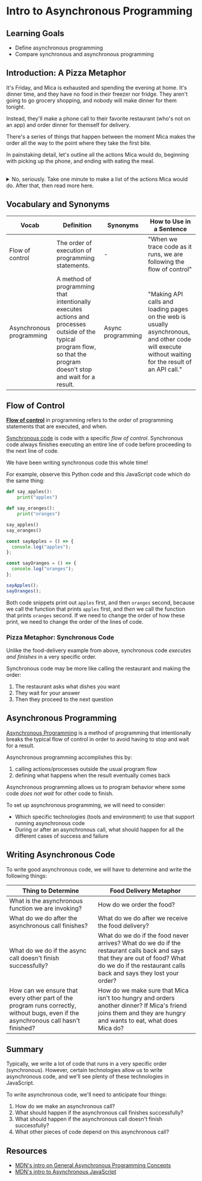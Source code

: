 # Intro to Asynchronous Programming

## Learning Goals

- Define asynchronous programming
- Compare synchronous and asynchronous programming

## Introduction: A Pizza Metaphor

It's Friday, and Mica is exhausted and spending the evening at home. It's dinner time, and they have no food in their freezer nor fridge. They aren't going to go grocery shopping, and nobody will make dinner for them tonight.

Instead, they'll make a phone call to their favorite restaurant (who's not on an app) and order dinner for themself for delivery.

There's a series of things that happen between the moment Mica makes the order all the way to the point where they take the first bite.

In painstaking detail, let's outline all the actions Mica would do, beginning with picking up the phone, and ending with eating the meal.

<br/>

<details style="max-width: 700px; margin: auto;">
  <summary>
    No, seriously. Take one minute to make a list of the actions Mica would do. After that, then read more here.
  </summary>

We may imagine that what Mica does is make the order, then wait for the order, and then eat.

It's actually way more likely that Mica will make the order, then **before the order arrives, they do other things,** like read, shower, sleep, watch TV. Mica is able to eat their food only after the food order has been received, cooked, assembled, assigned a driver, driven over, and delivered.

The food order was received, made, and delivered. However, while that was happening, Mica **did not wait for the food order to finish** in order to continue other actions. While waiting for the food, Mica didn't stop everything they were doing, sit on the couch, and stare at the wall. (Or maybe they did!)

The point is, Mica didn't _need_ to stop executing other actions while waiting for the food. They continued their other actions and processes while the food-delivery process was working and finishing.

Lastly, **once the food delivery _did_ happen**, Mica knew what action they had to do next: **receive the food** and then eat it!

Throughout this lesson, we can keep in mind these two questions:

1. When does this line of code "finish"?
1. What do we do when this line of code "finishes"?

</details>

## Vocabulary and Synonyms

| Vocab                    | Definition                                                                                                                                        | Synonyms          | How to Use in a Sentence                                                                                                                            |
| ------------------------ | ------------------------------------------------------------------------------------------------------------------------------------------------- | ----------------- | --------------------------------------------------------------------------------------------------------------------------------------------------- |
| Flow of control          | The order of execution of programming statements.                                                                                                 | -                 | "When we trace code as it runs, we are following the flow of control"                                                                               |
| Asynchronous programming | A method of programming that intentionally executes actions and processes outside of the typical program flow, so that the program doesn't stop and wait for a result. | Async programming | "Making API calls and loading pages on the web is usually asynchronous, and other code will execute without waiting for the result of an API call." |

## Flow of Control

[**Flow of control**](https://en.wikipedia.org/wiki/Control_flow) in programming refers to the order of programming statements that are executed, and when.

[Synchronous code](https://developer.mozilla.org/en-US/docs/Glossary/synchronous) is code with a specific _flow of control_. Synchronous code always finishes executing an entire line of code before proceeding to the next line of code.

We have been writing synchronous code this whole time!

For example, observe this Python code and this JavaScript code which do the same thing:

```python
def say_apples():
    print("apples")

def say_oranges():
    print("oranges")

say_apples()
say_oranges()
```

```js
const sayApples = () => {
  console.log("apples");
};

const sayOranges = () => {
  console.log("oranges");
};

sayApples();
sayOranges();
```

Both code snippets print out `apples` first, and then `oranges` second, because we call the function that prints `apples` first, and _then_ we call the function that prints `oranges` second. If we need to change the order of how these print, we need to change the order of the lines of code.

### Pizza Metaphor: Synchronous Code

Unlike the food-delivery example from above, synchronous code _executes and finishes_ in a very specific order.

Synchronous code may be more like calling the restaurant and making the order:

1. The restaurant asks what dishes you want
1. They wait for your answer
1. Then they proceed to the next question

## Asynchronous Programming

[Asynchronous Programming](https://developer.mozilla.org/en-US/docs/Learn/JavaScript/Asynchronous/Concepts) is a method of programming that intentionally breaks the typical flow of control in order to avoid having to stop and wait for a result.

Asynchronous programming accomplishes this by:

1. calling actions/processes outside the usual program flow
2. defining what happens when the result eventually comes back

Asynchronous programming allows us to program behavior where some code _does not wait_ for other code to finish.

To set up asynchronous programming, we will need to consider:

- Which specific technologies (tools and environment) to use that support running asynchronous code
- During or after an asynchronous call, what should happen for all the different cases of success and failure

## Writing Asynchronous Code

To write good asynchronous code, we will have to determine and write the following things:

| Thing to Determine                                                                                                                  | Food Delivery Metaphor                                                                                                                                                                            |
| ----------------------------------------------------------------------------------------------------------------------------------- | ------------------------------------------------------------------------------------------------------------------------------------------------------------------------------------------------- |
| What is the asynchronous function we are invoking?                                                                                  | How do we order the food?                                                                                                                                                                         |
| What do we do after the asynchronous call finishes?                                                                                 | What do we do after we receive the food delivery?                                                                                                                                                 |
| What do we do if the async call doesn't finish successfully?                                                                        | What do we do if the food never arrives? What do we do if the restaurant calls back and says that they are out of food? What do we do if the restaurant calls back and says they lost your order? |
| How can we ensure that every other part of the program runs correctly, without bugs, even if the asynchronous call hasn't finished? | How do we make sure that Mica isn't too hungry and orders another dinner? If Mica's friend joins them and they are hungry and wants to eat, what does Mica do?                                    |

## Summary

Typically, we write a lot of code that runs in a very specific order (synchronous). However, certain technologies allow us to write asynchronous code, and we'll see plenty of these technologies in JavaScript.

To write asynchronous code, we'll need to anticipate four things:

1. How do we make an asynchronous call?
2. What should happen if the asynchronous call finishes successfully?
3. What should happen if the asynchronous call doesn't finish successfully?
4. What other pieces of code depend on this asynchronous call?

## Resources

- [MDN's intro on General Asynchronous Programming Concepts](https://developer.mozilla.org/en-US/docs/Learn/JavaScript/Asynchronous/Concepts)
- [MDN's intro to Asynchronous JavaScript](https://developer.mozilla.org/en-US/docs/Learn/JavaScript/Asynchronous)
